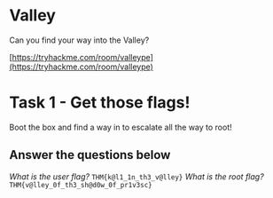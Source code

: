 # Valley
Can you find your way into the Valley?

[https://tryhackme.com/room/valleype](https://tryhackme.com/room/valleype)

# Task 1 - Get those flags!
Boot the box and find a way in to escalate all the way to root!

## Answer the questions below
*What is the user flag?*
`THM{k@l1_1n_th3_v@lley}`
*What is the root flag?*
`THM{v@lley_0f_th3_sh@d0w_0f_pr1v3sc}`
